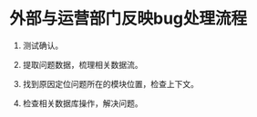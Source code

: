 外部与运营部门反映bug处理流程
==========


1. 测试确认。

2. 提取问题数据，梳理相关数据流。

3. 找到原因定位问题所在的模块位置，检查上下文。

4. 检查相关数据库操作，解决问题。